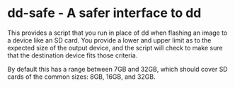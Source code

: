 # dd-safe - A safer interface to dd

This provides a script that you run in place of dd when flashing an image to a
device like an SD card. You provide a lower and upper limit as to the expected
size of the output device, and the script will check to make sure that the
destination device fits those criteria.

By default this has a range between 7GB and 32GB, which should cover SD cards of
the common sizes: 8GB, 16GB, and 32GB.
